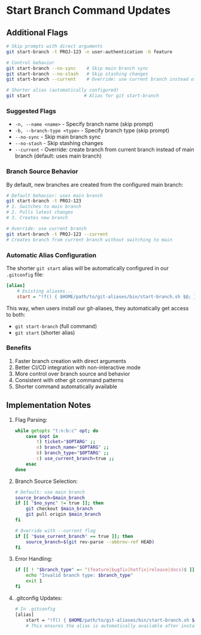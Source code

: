 # Start Branch Command Updates

## Additional Flags

```bash
# Skip prompts with direct arguments
git start-branch -t PROJ-123 -n user-authentication -b feature

# Control behavior
git start-branch --no-sync    # Skip main branch sync
git start-branch --no-stash   # Skip stashing changes
git start-branch --current    # Override: use current branch instead of main

# Shorter alias (automatically configured)
git start                    # Alias for git start-branch
```

### Suggested Flags

- `-n, --name <name>` - Specify branch name (skip prompt)
- `-b, --branch-type <type>` - Specify branch type (skip prompt)
- `--no-sync` - Skip main branch sync
- `--no-stash` - Skip stashing changes
- `--current` - Override: create branch from current branch instead of main branch (default: uses main branch)

### Branch Source Behavior

By default, new branches are created from the configured main branch:
```bash
# Default behavior: uses main branch
git start-branch -t PROJ-123
# 1. Switches to main branch
# 2. Pulls latest changes
# 3. Creates new branch

# Override: use current branch
git start-branch -t PROJ-123 --current
# Creates branch from current branch without switching to main
```

### Automatic Alias Configuration

The shorter `git start` alias will be automatically configured in our `.gitconfig` file:

```ini
[alias]
    # Existing aliases...
    start = "!f() { $HOME/path/to/git-aliases/bin/start-branch.sh $@; }; f"
```

This way, when users install our git-aliases, they automatically get access to both:
- `git start-branch` (full command)
- `git start` (shorter alias)

### Benefits

1. Faster branch creation with direct arguments
2. Better CI/CD integration with non-interactive mode
3. More control over branch source and behavior
4. Consistent with other git command patterns
5. Shorter command automatically available

## Implementation Notes

1. Flag Parsing:
   ```bash
   while getopts "t:n:b:c" opt; do
       case $opt in
           t) ticket="$OPTARG" ;;
           n) branch_name="$OPTARG" ;;
           b) branch_type="$OPTARG" ;;
           c) use_current_branch=true ;;
       esac
   done
   ```

2. Branch Source Selection:
   ```bash
   # Default: use main branch
   source_branch=$main_branch
   if [[ "$no_sync" != true ]]; then
       git checkout $main_branch
       git pull origin $main_branch
   fi

   # Override with --current flag
   if [[ "$use_current_branch" == true ]]; then
       source_branch=$(git rev-parse --abbrev-ref HEAD)
   fi
   ```

3. Error Handling:
   ```bash
   if [[ ! "$branch_type" =~ ^(feature|bugfix|hotfix|release|docs)$ ]]; then
       echo "Invalid branch type: $branch_type"
       exit 1
   fi
   ```

4. .gitconfig Updates:
   ```bash
   # In .gitconfig
   [alias]
       start = "!f() { $HOME/path/to/git-aliases/bin/start-branch.sh $@; }; f"
       # This ensures the alias is automatically available after installation
